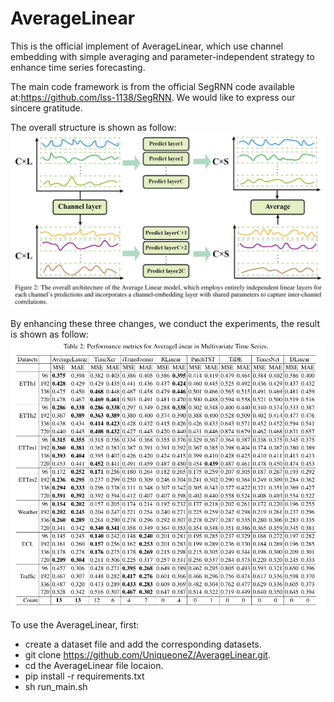 # AverageLinear

This is the official implement of AverageLinear, which use channel embedding with simple averaging and parameter-independent strategy to enhance time series forecasting.


The main code framework is from the official SegRNN code available at:https://github.com/lss-1138/SegRNN. We would like to express our sincere gratitude.


The overall structure is shown as follow:
![](image/overall_structure.jpg)


By enhancing these three changes, we conduct the experiments, the result is shown as follow:
![](image/result.jpg)

To use the AverageLinear, first:
- create a dataset file and add the corresponding datasets.
- git clone https://github.com/UniqueoneZ/AverageLinear.git.
- cd the AverageLinear file locaion.
- pip install -r requirements.txt
- sh run_main.sh
